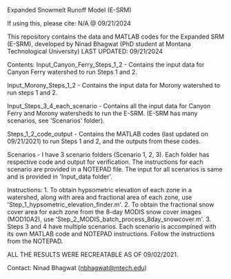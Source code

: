 Expanded Snowmelt Runoff Model (E-SRM)

If using this, please cite: N/A @ 09/21/2024

This repository contains the data and MATLAB codes for the Expanded SRM (E-SRM),
  developed by Ninad Bhagwat (PhD student at Montana Technological University)
  LAST UPDATED: 09/21/2024

Contents:
  Input_Canyon_Ferry_Steps_1_2 - Contains the input data for Canyon Ferry watershed to run Steps 1 and 2.

  Input_Morony_Steps_1_2 - Contains the input data for Morony watershed to run steps 1 and 2.

  Input_Steps_3_4_each_scenario - Contains all the input data for Canyon Ferry and Morony watersheds to run the E-SRM. (E-SRM has many scenarios, see 'Scenarios' folder).

  Steps_1_2_code_output - Contains the MATLAB codes (last updated on 09/21/2021) to run Steps 1 and 2, and the outputs from these codes.

  Scenarios - I have 3 scenario folders (Scenario 1, 2, 3). Each folder has respective code and output for verification. 
    The instructions for each scenario are provided in a NOTEPAD file. The input for all scenarios is same and is provided 
    in 'Input_data folder'.

Instructions:
	1. To obtain hypsometric elevation of each zone in a watershed, along with 
	  area and fractional area of each zone, use 'Step_1_hypsometric_elevation_finder.m'.
	2. To obtain the fractional snow cover area for each zone from the 8-day
	  MODIS snow cover images (MOD10A2), use 'Step_2_MODIS_batch_process_8day_snowcover.m'.
	3. Steps 3 and 4 have multiple scenarios. Each scenario is accompined with its own MATLAB
	   code and NOTEPAD instructions. Follow the instructions from the NOTEPAD.

ALL THE RESULTS WERE RECREATABLE AS OF 09/02/2021.

Contact: Ninad Bhagwat (nbhagwat@mtech.edu)
